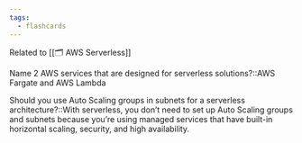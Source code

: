```yaml
---
tags:
  - flashcards
---
```

Related to [[🗂️ AWS Serverless]]

Name 2 AWS services that are designed for serverless solutions?::AWS Fargate and AWS Lambda
<!--SR:!2024-04-25,4,270-->

Should you use Auto Scaling groups in subnets for a serverless architecture?::With serverless, you don’t need to set up Auto Scaling groups and subnets because you’re using managed services that have built-in horizontal scaling, security, and high availability.